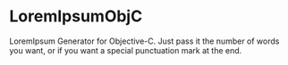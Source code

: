 LoremIpsumObjC
==============

LoremIpsum Generator for Objective-C. Just pass it the number of words you want, or if you want a special punctuation mark at the end.